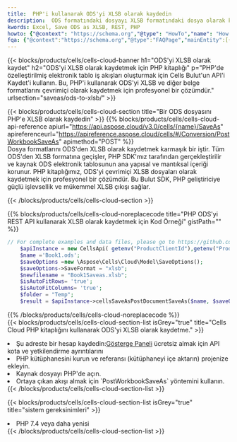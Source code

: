 ```yaml
---
title:  PHP'i kullanarak ODS'yi XLSB olarak kaydedin
description:  ODS formatındaki dosyayı XLSB formatındaki dosya olarak kaydetmek için PHP için Aspose.Cells Cloud SDK'yı kullanma.
kwords: Excel, Save ODS as XLSB, REST, PHP
howto: {"@context": "https://schema.org","@type": "HowTo","name": "How to save ODS as XLSB using the Cells Cloud PHP library.","description": "How to save ODS as XLSB using the Cells Cloud PHP library.","image": {"@type": "ImageObject"},"url": "/php/saveas/ods-to-xlsb/","step": [{ "@type": "HowToStep","name": "How to save ODS as XLSB using the Cells Cloud PHP library. step 1", "image": {"@type": "ImageObject",},"url": "/php/saveas/ods-to-xlsb/","text": "Register an account at <a href='https://dashboard.aspose.cloud/'>Dashboard</a> to get free API quota & authorization details",},{ "@type": "HowToStep","name": "How to save ODS as XLSB using the Cells Cloud PHP library. step 1", "image": {"@type": "ImageObject",},"url": "/php/saveas/ods-to-xlsb/","text": "Install PHP library and add the reference (import the library) to your project.",},{ "@type": "HowToStep","name": "How to save ODS as XLSB using the Cells Cloud PHP library. step 1", "image": {"@type": "ImageObject",},"url": "/php/saveas/ods-to-xlsb/","text": "Open the source file in PHP.",},{ "@type": "HowToStep","name": "How to save ODS as XLSB using the Cells Cloud PHP library. step 1", "image": {"@type": "ImageObject",},"url": "/php/saveas/ods-to-xlsb/","text": "Use the `PostWorkbookSaveAs` method to retrieve the resulting stream.",}, ],"supply": {"@type": "HowToSupply","name": "document"},"tool": [{"@type": "HowToTool","name": "phpstorm, Visual Studio Code, Eclipse"},{"@type": "HowToTool","name": "Aspose Cells"}],"totalTime": "PT6M"}
fqa: {"@context":"https://schema.org","@type":"FAQPage","mainEntity":[{"@type":"Question","name":"Why save file as other formats file in C# using REST API?","acceptedAnswer":{"@type":"Answer","text":"Documents are encoded in many ways, and some files may be incompatible with the software you use. To open and read such files, just save them as appropriate file formats.<br/><ol><li>Install .NET SDK and add the reference (import the library) to your project.</li><li>Open the source file in C# using REST API.</li><li>Call the PostWorkbookSaveAsRequest() method, passing an output filename with required extension.</li><li>Get the result of save as a separate file.</li></ol>"}},{"@type":"Question","name":"What file formats can I save as with your C# library?","acceptedAnswer":{"@type":"Answer","text":"We support a variety of file formats for conversion using .NET library, including XLSX, Excel, xls , PDF, CSV, HTML, Markdown, XML, PNG, JPG, TIFF, Json, TXT and many more."}},{"@type":"Question","name":"What is the maximum allowed file size for conversion using this .NET library?","acceptedAnswer":{"@type":"Answer","text":"There are no file size limits for format conversions using .NET library."}}]}
---
```

{{< blocks/products/cells/cells-cloud-banner h1="ODS\'yi XLSB olarak kaydet" h2="ODS\'yi XLSB olarak kaydetmek için PHP kitaplığı" p="PHP\'de özelleştirilmiş elektronik tablo iş akışları oluşturmak için Cells Bulut\'un API\'i Kaydet\'i kullanın. Bu, PHP\'i kullanarak ODS\'yi XLSB ve diğer belge formatlarını çevrimiçi olarak kaydetmek için profesyonel bir çözümdür." urlsection="saveas/ods-to-xlsb/" >}}

{{< blocks/products/cells/cells-cloud-section title="Bir ODS dosyasını PHP\'e XLSB olarak kaydedin" >}}
{{% blocks/products/cells/cells-cloud-api-reference apiurl="https://api.aspose.cloud/v3.0/cells/{name}/SaveAs" apireferenceurl="https://apireference.aspose.cloud/cells/#/Conversion/PostWorkbookSaveAs" apimethod="POST" %}}
<br/>
Dosya formatlarını ODS'den XLSB olarak kaydetmek karmaşık bir iştir. Tüm ODS'den XLSB formatına geçişler, PHP SDK'mız tarafından gerçekleştirilir ve kaynak ODS elektronik tablosunun ana yapısal ve mantıksal içeriği korunur. PHP kitaplığımız, ODS'yi çevrimiçi XLSB dosyaları olarak kaydetmek için profesyonel bir çözümdür. Bu Bulut SDK, PHP geliştiriciye güçlü işlevsellik ve mükemmel XLSB çıkışı sağlar.

{{< /blocks/products/cells/cells-cloud-section >}}

{{% blocks/products/cells/cells-cloud-noreplacecode title="PHP ODS\'yi REST API kullanarak XLSB olarak kaydetmek için Kod Örneği" gistPath="" %}}
  
```php
// For complete examples and data files, please go to https://github.com/aspose-cells-cloud/aspose-cells-cloud-php/
    $apiInstance = new CellsApi( getenv("ProductClientId"),getenv("ProductClientSecret") );
    $name ='Book1.ods';
    $saveOptions =new \Aspose\Cells\Cloud\Model\SaveOptions();
    $saveOptions->SaveFormat = "xlsb";
    $newfilename = "Book1Saveas.xlsb";
    $isAutoFitRows= 'true';
    $isAutoFitColumns= 'true';
    $folder = "Temp";
    $result = $apiInstance->cellsSaveAsPostDocumentSaveAs($name, $saveOptions, $newfilename,$isAutoFitRows, $isAutoFitColumns, $folder);
```
  
{{% /blocks/products/cells/cells-cloud-noreplacecode %}}
<br/>
{{< blocks/products/cells/cells-cloud-section-list isGrey="true" title="Cells Cloud PHP kitaplığını kullanarak ODS\'yi XLSB olarak kaydetme." >}}
<li> Şu adreste bir hesap kaydedin:<a href="https://dashboard.aspose.cloud/">Gösterge Paneli</a> ücretsiz almak için API kota ve yetkilendirme ayrıntılarını</li>
<li>PHP kütüphanesini kurun ve referansı (kütüphaneyi içe aktarın) projenize ekleyin.</li>
<li>Kaynak dosyayı PHP'de açın.</li>
<li>Ortaya çıkan akışı almak için `PostWorkbookSaveAs` yöntemini kullanın.</li>
{{< /blocks/products/cells/cells-cloud-section-list >}}

{{< blocks/products/cells/cells-cloud-section-list isGrey="true" title="sistem gereksinimleri" >}}
<li>PHP 7.4 veya daha yenisi</li>
{{< /blocks/products/cells/cells-cloud-section-list >}}
